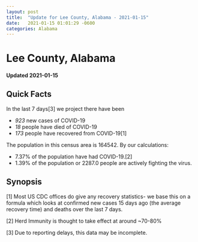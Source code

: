 ```yaml
---
layout: post
title:  "Update for Lee County, Alabama - 2021-01-15"
date:   2021-01-15 01:01:29 -0600
categories: Alabama
---
```


# Lee County, Alabama
#### Updated 2021-01-15

## Quick Facts

In the last 7 days[3] we project there have been
- *923* new cases of COVID-19
- *18* people have died of COVID-19
- *173* people have recovered from COVID-19[1]

The population in this census area is 164542. By our calculations:
- 7.37% of the population have had COVID-19.[2]
- 1.39% of the population or 2287.0 people are actively fighting the virus.

## Synopsis




[1] Most US CDC offices do give any recovery statistics- we base this on a formula which looks at confirmed new cases
15 days ago (the average recovery time) and deaths over the last 7 days.

[2] Herd Immunity is thought to take effect at around ~70-80%

[3] Due to reporting delays, this data may be incomplete.
 
    